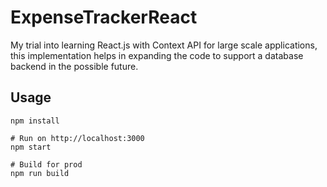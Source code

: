 # ExpenseTrackerReact
My trial into learning React.js with Context API for large scale applications, this implementation helps in expanding the code to support a database backend in the possible future.

## Usage
```
npm install

# Run on http://localhost:3000
npm start

# Build for prod
npm run build
```
